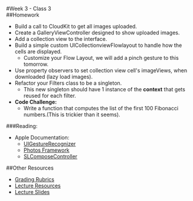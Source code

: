 #Week 3 - Class 3  
##Homework  
* Build a call to CloudKit to get all images uploaded.  
* Create a GalleryViewController designed to show uploaded images.  
* Add a collection view to the interface.  
* Build a simple custom UICollectionviewFlowlayout to handle how the cells are displayed.  
	* Customize your Flow Layout, we will add a pinch gesture to this tomorrow.  
* Use property observers to set collection view cell's imageViews, when downloaded (lazy load images).  
* Refactor your Filters class to be a singleton.  
	* This new singleton should have 1 instance of the **context** that gets reused for each filter.  
* **Code Challenge:**  
	* Write a function that computes the list of the first 100 Fibonacci numbers.(This is trickier than it seems).  

###Reading:  
* Apple Documentation:  
	* [UIGestureRecognizer](https://developer.apple.com/library/ios/documentation/UIKit/Reference/UIGestureRecognizer_Class/index.html#//apple_ref/occ/cl/UIGestureRecognizer)  
	* [Photos Framework](https://developer.apple.com/library/ios/documentation/Photos/Reference/Photos_Framework/index.html)  
	* [SLComposeController](https://developer.apple.com/library/ios/documentation/NetworkingInternet/Reference/SLComposeViewController_Class/index.html)  

##Other Resources
* [Grading Rubrics](../../resources/)
* [Lecture Resources](lecture/)
* [Lecture Slides](https://www.icloud.com/keynote/000m4LBd0MejMf8HT5gD5aU3g#Week3_Day3)  
